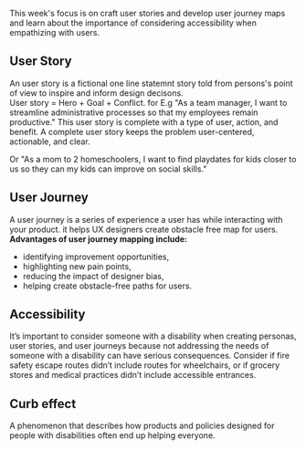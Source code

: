  This week's focus is on craft user stories and develop user journey maps and learn about the importance of considering accessibility when empathizing with users.
 ## User Story
 An user story is a fictional one line statemnt story told from persons's point of view to inspire and inform design decisons.  
 User story = Hero + Goal + Conflict. 
 for E.g "As a team manager, I want to streamline administrative processes so that my employees remain productive." This user story is complete with a type of user, action, and benefit. A complete user story keeps the problem user-centered, actionable, and clear.
 
 Or "As a mom to 2 homeschoolers, I want to find playdates for kids closer to us so they can my kids can improve on social skills." 
 
 ## User Journey
 A user journey is a series of experience a user has while interacting with your product. it helps UX designers create obstacle free map for users. 
 **Advantages of user journey mapping include:**
 
 * identifying improvement opportunities,
 * highlighting new pain points, 
 * reducing the impact of designer bias, 
 * helping create obstacle-free paths for users.

## Accessibility
It’s important to consider someone with a disability when creating personas, user stories, and user journeys because not addressing the needs of someone with a disability can have serious consequences. Consider if fire safety escape routes didn’t include routes for wheelchairs, or if grocery stores and medical practices didn’t include accessible entrances.

## Curb effect
A phenomenon that describes how products and policies designed for people with disabilities often end up helping everyone.
